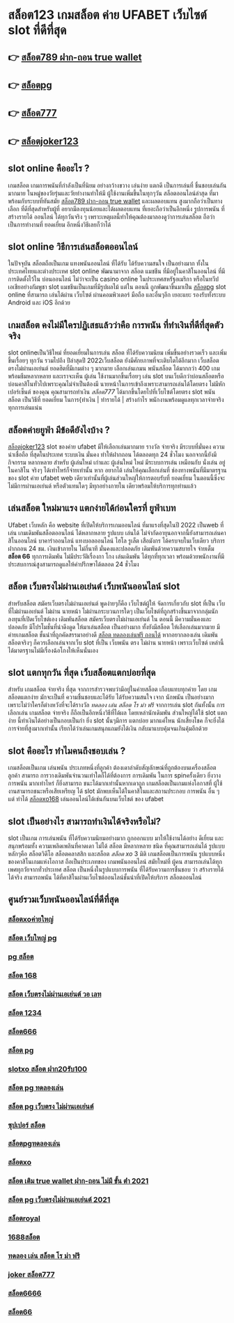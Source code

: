 # สล็อต123   เกมสล็อต ค่าย  UFABET เว็บไซต์   slot ที่ดีที่สุด 

## 👉 [สล็อต789 ฝาก-ถอน true wallet](https://m.gamblerape.com/login?action=register)
## 👉 [สล็อตpg](https://m.gamblerape.com/login?action=register)
## 👉 [สล็อต777](https://m.gamblerape.com/login?action=login)
## 👉 [สล็อตjoker123](https://m.gamblerape.com/login?action=login)

##  slot online  คืออะไร ?

 เกมสล็อต  เกมการพนันที่กำลังเป็นที่นิยม อย่างกว้างขวาง  เล่นง่าย  แตกดี  เป็นการเล่นที่ ชื่นชอบเล่นกันมากมาย ในหมู่ของวัยรุ่นและวัยทำงานทำให้มี ผู้ใช้งานเพิ่มขึ้นในทุกๆวัน  สล็อตออนไลน์ล่าสุด ที่มาพร้อมกับระบบที่ทันสมัย [สล็อต789 ฝาก-ถอน true wallet](https://m.gamblerape.com/login?action=register) และผลตอบแทน สูงมากถือว่าเป็นทางเลือก ที่ดีที่สุดสำหรับผู้ที่ อยากมีลงทุนน้อยและได้ผลตอบแทน ที่เยอะถือว่าเป็นอีกหนึ่ง รูปการพนัน ที่ สร้างรายได้ ออนไลน์ ได้ทุกวันจริง ๆ เพราะเหตุผลนี้ทำให้คุณต้องมาลองดูว่าการเล่นสล็อต ถือว่าเป็นการทำงานที่ ยอดเยี่ยม อีกหนึ่งวิธีเลยก็ว่าได้


##  slot online  วิธีการเล่นสล็อตออนไลน์ 

ในปัจจุบัน  สล็อตถือเป็นเกม แทงพนันออนไลน์ ที่ได้รับ  ได้รับความสนใจ เป็นอย่างมาก ทั้งในประเทศไทยและต่างประเทศ slot online พัฒนามาจาก สล็อต  แมชชีน ที่มีอยู่ในคาสิโนออนไลน์   ที่มีการติดตั้งไว้ใน บ่อนออนไลน์ ไม่ว่าจะเป็น casino online   ในประเทศสหรัฐอเมริกา หรือในทวีปเอเชียอย่างกัมพูชา  slot  แมชชีนเป็นเกมที่มีรูปผลไม้ แต่ใน ตอนนี้  ถูกพัฒนาขึ้นมาเป็น [สล็อตpg](https://m.gamblerape.com/login?action=login)  slot online  ที่สามารถ เล่นได้ผ่าน เว็บไซต์  ผ่านคอมพิวเตอร์  มือถือ และอื่นๆอีก เยอะแยะ รองรับทั้งระบบ Android และ iOS อีกด้วย


##  เกมสล็อต คงไม่มีใครปฏิเสธแล้วว่าคือ การพนัน ที่ทำเงินที่ดีที่สุดตัวจริง

 slot onlineเป็นวิธีใหม่  ที่ยอดเยี่ยมในการเล่น สล็อต ที่ได้รับความนิยม  เพิ่มขึ้นอย่างรวดเร็ว และเพิ่มขึ้นเรื่อยๆ ทุกวัน รวมไปถึง ปีล่าสุดปี 2022เว็บสล็อต  ยังมีศักยภาพที่จะเติบโตได้อีกมาก เว็บสล็อต ตรงไม่ผ่านเอเย่นต์  ยอดฮิตที่มีเกมต่าง ๆ มากมาย เลือกเล่นเกมน พนันสล็อต ได้มากกว่า 400 เกมพร้อมธีมหลากหลาย และเราจะเห็น ผู้เล่น ใช้งานมากขึ้นเรื่อยๆ เล่น slot บนเว็บดีกว่าบ่อนสล็อตหรือบ่อนคาสิโนทั่วไปเพราะคุณไม่จำเป็นต้องมี นายหน้าในการเข้าถึงเพราะสามารถเล่นได้โดยตรง ไม่มีหักเปอร์เซ็นต์ ของคุณ คุณสามารถทำเงิน *สล็อต777* ได้มากขึ้นโดยไปที่เว็บไซต์โดยตรง slot พนันสล็อต เป็นวิธีที่ ยอดเยี่ยม ในการ{ทำเงิน | ทำรายได้ | สร้างกำไร พนักงานพร้อมดูแลทุกเวลาจ่ายจริง ทุกการเล่นแน่น

## สล็อตค่ายยูฟ่า มีข้อดียังไงบ้าง ?
 [สล็อตjoker123](https://m.gamblerape.com/login?action=login) slot ของค่าย ufabet มีให้เลือกเล่นมากมาย  รางวัล  จ่ายจริง มีระบบที่มั่นคง  ความน่าเชื่อถือ ที่สุดในประเทศ  ระบบเงิน มั่นคง   ทำให้ฝากถอน ได้ตลอดทุก 24 ชั่วโมง นอกจากนี้ยังมีกิจกรรม หลากหลาย สำหรับ ผู้เล่นใหม่ เก่าและ ผู้เล่นใหม่ ใหม่ มีระบบการเล่น เหมือนกับ  นั่งเล่น อยู่ในคาสิโน  จริงๆ ได้เท่าไหร่ก็จ่ายเท่านั้น หาก อยากได้ เล่นให้คุณเลือกเล่นที่ ช่องทางพนันที่มีมาตรฐานของ slot ค่าย ufabet  web เดียวเท่านั้นที่ผู้เล่นส่วนใหญ่ให้การตอบรับที่ ยอดเยี่ยม ในตอนนี้ซึ่งจะไม่มีการผ่านเอเย่นต์ หรือตัวแทนใดๆ มีทุกอย่างภายใน เดียวพร้อมให้บริการทุกท่านแล้ว

## เล่นสล็อต ใหม่มาแรง แตกง่ายได้ก่อนใครที่  ยูฟ่าเบท

 Ufabet เว็บหลัก คือ website ที่เปิดให้บริการเกมออนไลน์ ที่มาแรงที่สุดในปี 2022 เป็นweb ที่เล่น เกมเดิมพันสล็อตออนไลน์ ได้หลากหลาย รูปแบบ  เล่นได้ ไม่จำกัดอายุนอกจากนี้ยังสามารถเล่นคาสิโนออนไลน์ บาคาร่าออนไลน์ แทงบอลออนไลน์ ไฮโล รูเล็ต เสือมังกร ได้ครบจบในเว็บเดียว บริการ ฝากถอน 24 ชม. เงินเข้าภายใน ไม่กี่นาที  มั่นคงและปลอดภัย เดิมพันด้วยความสบายใจ  จ่ายเต็ม **สล็อต 66** ทุกการเดิมพัน ไม่มีประวัติเรื่องกา โกง  เล่นเดิมพัน ได้ทุกที่ทุกเวลา พร้อมด้วยพนักงานที่มีประสบการณ์สูงสามารถดูแลให้คำปรึกษาได้ตลอด 24 ชั่วโมง


## สล็อต เว็บตรงไม่ผ่านเอเย่นต์   เว็บพนันออนไลน์  slot 

สำหรับสล็อต   สมัครเว็บตรงไม่ผ่านเอเย่นต์   พูดง่ายๆก็คือ เว็บไซต์ผู้ให้ จัดการเกี่ยวกับ slot  ที่เป็น  เว็บที่ไม่ผ่านเอเย่นต์ ไม่ผ่าน นายหน้า  ไม่ผ่านกระบวนการใดๆ เป็นเว็บไซต์ที่ถูกสร้างขึ้นมาจากกลุ่มนักลงทุนที่เปิดเว็บไซต์เอง  เดิมพันสล็อต  สมัครเว็บตรงไม่ผ่านเอเย่นต์  ใน ตอนนี้ มีความมั่นคงและปลอดภัย มีโปรโมชั่นที่น่าดึงดูด ให้มาเล่นสล็อต เป็นอย่างมาก ทั้งยังมีสล็อต ให้เลือกเล่นมากมาย มีค่ายเกมสล็อต ชั้นนำที่ถูกคัดสรรมาอย่างดี [สล็อต ทดลองเล่นฟรี ถอนได้](https://m.gamblerape.com/login?action=register) หากอยากลองเล่น เดิมพันสล็อตจริงๆ ก็ควรเลือกเล่นจากเว็บ slot ที่เป็น  เว็บพนัน ตรง   ไม่ผ่าน นายหน้า  เพราะเว็บไซต์ เหล่านี้ได้มาตรฐานไม่มีเรื่องฉ้อโกงให้เห็นนั่นเอง


##  slot  แตกทุกวัน ที่สุด เว็บสล็อตแตกบ่อยที่สุด

สำหรับ เกมสล็อต จ่ายจริง ที่สุด จากการสำรวจพบว่ามีอยู่ในค่ายสล็อต เกือบแทบทุกค่าย โดย เกมสล็อตแตกง่าย  มักจะเป็นที่ ความชื่นชอบและได้รับ  ได้รับความสนใจ เจาก นักพนัน  เป็นอย่างมาก  เพราะไม่ว่าใครก็ต่างหวังที่จะได้รางวัล  *ทดลอง เล่น สล็อต โร ม่า ฟรี* จากการเล่น slot กันทั้งนั้น การเลือกเล่น เกมสล็อต จ่ายจริง  ก็ถือเป็นอีกหนึ่งวิธีที่ได้ผล โดยเหล่านักเดิมพัน  ส่วนใหญ่ได้ใช้ slot แตกง่าย นี้ทำเงินได้อย่างเป็นกอบเป็นกำ ยิ่ง slot นั้นๆมีการ แตกบ่อย  มากแค่ไหน  นักเสี่ยงโชค ก็จะยิ่งได้ การจ่ายที่สูงมากเท่านั้น เรียกได้ว่าเล่นเกมสนุกแถมยังได้เงิน  กลับมาแบบคุ้มจนเกินคุ้มอีกด้วย


##  slot  คืออะไร ทำไมคนถึงชอบเล่น ?

 เกมสล็อตเป็นเกม  เล่นพนัน ประเภทหนึ่งที่ลูกค้า ต้องเดาลำดับสัญลักษณ์ที่ถูกต้องบนเครื่องสล็อต  ลูกค้า สามารถ   การวางเดิมพันจำนวนเท่าใดก็ได้ที่ต้องการ การเดิมพัน ในการ spinครั้งเดียว ยิ่งวาง  การพนัน มากเท่าไหร่ ก็ยิ่งสามารถ ชนะได้มากเท่านั้นหากเดาถูก  เกมสล็อตเป็นเกมแห่งโอกาสที่ ผู้ใช้งานสามารถชนะหรือเสียเหรียญ ได้  slot มักพบเห็นได้ในคาสิโนและสถานประกอบ  การพนัน อื่น ๆ แต่ ทำได้ [สล็อตxo168]() เล่นออนไลน์ได้เช่นกันบนเว็บไชต์ ของ ufabet 


##  slot  เป็นอย่างไร สามารถทำเงินได้จริงหรือไม่?

 slot  เป็นเกม การเล่นพนัน ที่ได้รับความนิยมอย่างมาก  ถูกออกแบบ มาให้ใช้งานได้อย่าง ดีเยี่ยม  และสนุกพร้อมทั้ง  ความเพลิดเพลินที่คาดเดา  ไม่ได้  สล็อต  มีหลากหลาย ชนิด ที่คุณสามารถเล่นได้ รูปแบบหลักๆคือ  สล็อตวิดีโอ สล็อตคลาสสิก และสล็อต *สล็อต xo* 3 มิติ เกมสล็อตเป็นการพนัน  รูปแบบหนึ่ง ของคาสิโนเกมแห่งโอกาส ถือเป็นประเภทของ  เกมพนันออนไลน์ สมัยใหม่ที่ ผู้คน สามารถเล่นได้ทุกเพศทุกวัยจากทั่วประเทศ   สล็อต  เป็นหนึ่งในรูปแบบการพนัน ที่ได้รับความการชื่นชอบ  ว่า  สร้างรายได้ ได้จริง สามารถพนัน ได้ที่คาสิโนผ่านเว็บไซต์ออนไลน์ชั้นนำที่เปิดให้บริการ สล็อตออนไลน์ 


## ศูนย์รวมเว็บพนันออนไลน์ที่ดีที่สุด

### [สล็อตxoค่ายใหญ่](https://atom.io/themes/ทางเข้า%20เว็บตรง%20สล็อต%20เว็บตรง%20ไม่ผ่านเอเย่นต์%20ฝากถอน%20ไม่มี%20ขั้นต่ำ%20สล็อตออนไลน์%20สล็อตPG%20ทดลองเล่นฟรี%20เล่นง่าย%20แตกไว%20รวมทุกค่ายใหม่%202022)
### [สล็อต เว็บใหญ่ pg](https://atom.io/themes/สมัคร%20สล็อตเว็บตรง%20สล็อต%20เครดิตฟรี%20ไม่มี%20เงื่อนไข%20สล็อตออนไลน์%20ทดลองเล่นสล็อตทุกค่าย%20ใหม่ล่าสุด2022)
### [pg สล็อต](https://atom.io/themes/ทางเข้า%20เว็บตรง%20สล็อตxo168%20สล็อตออนไลน์%20สล็อตPG%20ทดลองเล่นฟรี%20เล่นง่าย%20แตกไว%20รวมทุกค่ายใหม่%202022)
### [สล็อต 168](https://atom.io/themes/เว็บเกมทดลองเล่นสล็อตฟรี%20สล็อต%20joker%20สล็อตออนไลน์%20PGSLOT%20สล็อตฟรี%20รวมทุกเว็บดัง%20รวมทุกค่ายใหม่)
### [สล็อต เว็บตรงไม่ผ่านเอเย่นต์ วอ เลท](https://atom.io/themes/สมัคร%20สล็อตเว็บตรง%20สล็อต%20888%20ทดลองเล่น%20เกมสล็อตที่ดีที่สุด%20ใหม่ล่าสุด2022)
### [สล็อต 1234](https://atom.io/themes/สมัคร%20สล็อตเว็บตรง%20สล็อต%20เว็บใหญ่%20สล็อตออนไลน์%20ทดลองเล่น%20เกมสล็อตที่ดีที่สุด%20ใหม่ล่าสุด2022)
### [สล็อต666](https://atom.io/themes/สมัคร%20สล็อตเว็บตรง%20สล็อต%20pg%20สล็อตออนไลน์%20เกมสล็อตที่ดีที่สุด%20ใหม่ล่าสุด2022)
### [สล็อต pg](https://atom.io/themes/เว็บเกมทดลองเล่นสล็อตฟรี%20เว็บ%20สล็อต%20แตก%20ง่าย%202021%20ฝาก%20ถอน%20ไม่มี%20ขั้น%20ต่ํา%20สล็อตออนไลน์%20สล็อตPG%20รวมทุกค่ายใหม่%20อัพเดทเกมส์ใหม่2022)
### [slotxo สล็อต ฝาก20รับ100](https://atom.io/themes/สมัคร%20เว็บตรง%20slotxo%20สล็อต%20ฝาก10รับ100%20สล็อตออนไลน์%20ทดลองเล่นสล็อตทุกค่าย%20ใหม่ล่าสุด2022)
### [สล็อต pg ทดลองเล่น](https://atom.io/themes/เว็บเกมทดลองเล่นสล็อตฟรี%20สล็อตxo%20888%20สล็อตออนไลน์%20PGSLOT%20สล็อตฟรี%20รวมทุกเว็บดัง%20รวมทุกค่ายใหม่)
### [สล็อต pg เว็บตรง ไม่ผ่านเอเย่นต์](https://atom.io/themes/เว็บเกมสล็อตออนไลน์ทดลองเล่นฟรี%20สล็อต%20joker%20สล็อตออนไลน์%20สล็อตPG%20รวมทุกค่ายใหม่%20อัพเดทเกมส์ใหม่2022)
### [ซุปเปอร์ สล็อต](https://atom.io/themes/เว็บตรง%20สล็อต%2066%20สล็อตออนไลน์%20สล็อตPG%20ทดลองเล่นฟรี%20เล่นง่าย%20แตกไว%20รวมทุกค่ายใหม่%20อัพเดทเกมส์ใหม่2022)
### [สล็อตpgทดลองเล่น](https://atom.io/themes/เว็บเกมสล็อตออนไลน์ทดลองเล่นฟรี%20ทดลอง%20เล่น%20สล็อต%20โร%20ม่า%20ฟรี%20สล็อตออนไลน์%20สล็อตPG%20รวมทุกค่ายใหม่%20อัพเดทเกมส์ใหม่2022)
### [สล็อตxo](https://atom.io/themes/สมัคร%20สล็อตเว็บตรง%20สล็อต%20เว็บตรงไม่ผ่านเอเย่นต์%20วอ%20เลท%20สล็อตออนไลน์%20ทดลองเล่นสล็อตทุกค่าย%20ใหม่ล่าสุด2022)
### [สล็อต เติม true wallet ฝาก-ถอน ไม่มี ขั้น ต่ํา 2021](https://atom.io/themes/สมัคร%20เว็บตรง%20สล็อต%20666%20สล็อตออนไลน์%20ทดลองเล่นสล็อตทุกค่าย%20ใหม่ล่าสุด2022)
### [สล็อต pg เว็บตรงไม่ผ่านเอเย่นต์ 2021](https://atom.io/themes/เว็บเกมสล็อตออนไลน์ทดลองเล่นฟรี%20สล็อต%20777%20เว็บตรง%20สล็อตออนไลน์%20สล็อตPG%20รวมทุกค่ายใหม่%20อัพเดทเกมส์ใหม่2022)
### [สล็อตroyal](https://atom.io/themes/ทดลองเล่นสล็อต%20สมัคร%20สล็อต888%20สล็อตออนไลน์%20PGSLOT%20สล็อตฟรี%20รวมทุกเว็บดัง%20รวมทุกค่ายใหม่)
### [1688สล็อต](https://atom.io/themes/สมัคร%20เว็บตรง%20สล็อตv9%20สล็อตออนไลน์%20ทดลองเล่นสล็อตทุกค่าย%20ใหม่ล่าสุด2022)
### [ทดลอง เล่น สล็อต โร ม่า ฟรี](https://atom.io/themes/สมัคร%20เว็บตรง%20member%20login%20สล็อต%20ไม่ผ่านเอเย่นต์%20สล็อตออนไลน์%20ทดลองเล่นสล็อตทุกค่าย%20ใหม่ล่าสุด2022)
### [joker สล็อต777](https://atom.io/themes/เว็บเกมสล็อตออนไลน์ทดลองเล่นฟรี%20สล็อต%20ทดลองเล่นฟรี%20ถอนได้%20สล็อตออนไลน์%20สล็อตPG%20รวมทุกค่ายใหม่%20อัพเดทเกมส์ใหม่2022)
### [สล็อต6666](https://atom.io/themes/เว็บเกมทดลองเล่นสล็อตฟรี%20จีคลับ%20สล็อต%20มือถือ%20สล็อตออนไลน์%20PGSLOT%20สล็อตฟรี%20รวมทุกเว็บดัง%20รวมทุกค่ายใหม่)
### [สล็อต66](https://atom.io/themes/เว็บเกมสล็อตออนไลน์ทดลองเล่นฟรี%20สล็อต%20ฝาก-ถอน%20true%20wallet%202021%20สล็อตออนไลน์%20สล็อตPG%20รวมทุกค่ายใหม่%20อัพเดทเกมส์ใหม่2022)